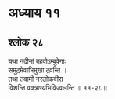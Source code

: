 # अध्याय ११

## श्लोक २८

यथा नदीनां बहवोऽम्बुवेगाः<br>समुद्रमेवाभिमुखा द्रवन्ति ।<br>तथा तवामी नरलोकवीरा<br>विशन्ति वक्त्राण्यभिविज्वलन्ति ॥ ११-२८॥<br><br>

